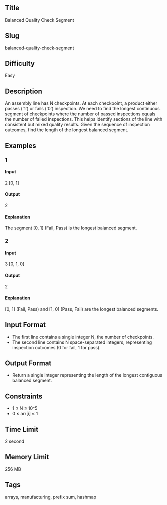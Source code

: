## Title

Balanced Quality Check Segment

## Slug

balanced-quality-check-segment

## Difficulty

Easy

## Description

An assembly line has N checkpoints. At each checkpoint, a product either passes ('1') or fails ('0') inspection. We need to find the longest continuous segment of checkpoints where the number of passed inspections equals the number of failed inspections. This helps identify sections of the line with consistent but mixed quality results. Given the sequence of inspection outcomes, find the length of the longest balanced segment.

## Examples

### 1

#### Input

2
[0, 1]

#### Output

2

#### Explanation

The segment [0, 1] (Fail, Pass) is the longest balanced segment.

### 2

#### Input

3
[0, 1, 0]

#### Output

2

#### Explanation

[0, 1] (Fail, Pass) and [1, 0] (Pass, Fail) are the longest balanced segments.

## Input Format

- The first line contains a single integer N, the number of checkpoints.
- The second line contains N space-separated integers, representing inspection outcomes (0 for fail, 1 for pass).

## Output Format

- Return a single integer representing the length of the longest contiguous balanced segment.

## Constraints

- 1 ≤ N ≤ 10^5
- 0 ≤ arr[i] ≤ 1

## Time Limit

2 second

## Memory Limit

256 MB

## Tags

arrays, manufacturing, prefix sum, hashmap